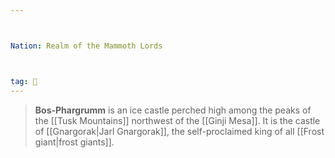 ```yaml
---



Nation: Realm of the Mammoth Lords



tag: 🏰
---
```








> **Bos-Phargrumm** is an ice castle perched high among the peaks of the [[Tusk Mountains]] northwest of the [[Ginji Mesa]]. It is the castle of [[Gnargorak|Jarl Gnargorak]], the self-proclaimed king of all [[Frost giant|frost giants]].
































